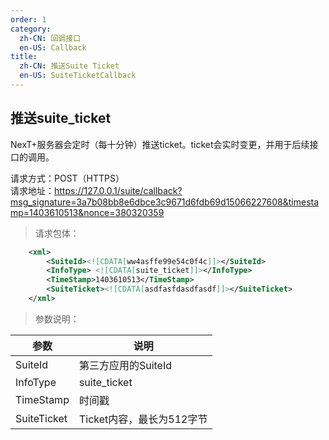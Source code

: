 ```yaml
---
order: 1
category:
  zh-CN: 回调接口
  en-US: Callback
title: 
  zh-CN: 推送Suite Ticket
  en-US: SuiteTicketCallback
---
```


## 推送suite_ticket
NexT+服务器会定时（每十分钟）推送ticket。ticket会实时变更，并用于后续接口的调用。

请求方式：POST（HTTPS）  
请求地址：https://127.0.0.1/suite/callback?msg_signature=3a7b08bb8e6dbce3c9671d6fdb69d15066227608&timestamp=1403610513&nonce=380320359

>请求包体：
```xml
    <xml>
        <SuiteId><![CDATA[ww4asffe99e54c0f4c]]></SuiteId>
        <InfoType> <![CDATA[suite_ticket]]></InfoType>
        <TimeStamp>1403610513</TimeStamp>
        <SuiteTicket><![CDATA[asdfasfdasdfasdf]]></SuiteTicket>
    </xml>
```

>参数说明：

|参数 | 说明|
| -------- | -------------------------------------------- |
|SuiteId | 第三方应用的SuiteId|
|InfoType | suite_ticket|
|TimeStamp | 时间戳|
|SuiteTicket | Ticket内容，最长为512字节|